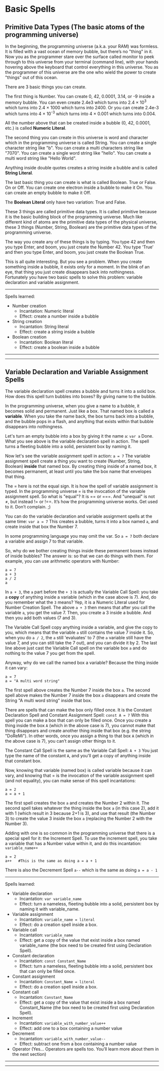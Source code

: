 # Basic Spells

## Primitive Data Types (The basic atoms of the programming universe)

In the beginning, the programming universe (a.k.a. your RAM) was formless. It is filled with a vast ocean of memory bubble, but there’s no "thing" in it. Now you as the programmer stare over the surface called monitor to peek through to this universe from your terminal (command line), with your hands hovering above the keyboard that control everything in this universe. You as the programmer of this universe are the one who wield the power to create "things" out of this ocean.

There are 3 basic things you can create.

The first thing is Number. You can create 0, 42, 0.0001, 3.14, or -9 inside a memory bubble. You can even create 2.4e3 which turns into 2.4 &times; 10<sup>3</sup> which turns into 2.4 &times; 1000 which turns into 2400. Or you can create 2.4e-3 which turns into 4 &times; 10<sup>-3</sup> which turns into 4 &times; 0.001 which turns into 0.004. 

All the number above that can be created inside a bubble (0, 42, 0.0001, etc.) is called **Numeric Literal**.

The second thing you can create in this universe is word and character which in the programming universe is called String. You can create a single character string like "b". You can create a multi characters string like "7070". You can create a single word string like "hello". You can create a multi word string like "Hello World".

Anything inside double quotes creates a string inside a bubble and is called **String Literal**.

The last basic thing you can create is what is called Boolean. True or False. On or Off. You can create one electron inside a bubble to make it On. You can create an empty bubble to make it Off.

The **Boolean Literal** only have two variation: True and False.

These 3 things are called primitive data types. It is called primitive because it is the basic building block of the programming universe. Much like different kind of atoms are the primitive data types of the physical universe, these 3 things (Number, String, Boolean) are the primitive data types of the programming universe.

The way you create any of these things is by typing. You type 42 and then you type Enter, and boom, you just create the Number 42. You type ‘True’ and then you type Enter, and boom, you just create the Boolean True.

This is all quite interesting. But you see a problem. When you create something inside a bubble, it exists only for a moment. In the blink of an eye, that thing you just create disappears back into nothingness. Fortunately you have two basic spells to solve this problem: variable declaration and variable assignment.

---
Spells learned:

- Number creation
  - Incantation: Numeric literal
  - Effect: create a number inside a bubble
- String creation
  - Incantation: String literal
  - Effect: create a string inside a bubble
- Boolean creation
  - Incantation: Boolean literal
  - Effect: create a boolean inside a bubble

---

---
## Variable Declaration and Variable Assignment Spells

The variable declaration spell creates a bubble and turns it into a solid box. How does this spell turn bubbles into boxes? By giving name to the bubble.

In the programming universe, when you give a name to a bubble, it becomes solid and permanent. Just like a box. That named box is called a **variable**.
When you take the name back, the box turns back into a bubble, and the bubble pops in a flash, and anything that exists within that bubble disappears into nothingness.

Let's turn an empty bubble into a box by giving it the name `a`:
```var a```
Done. What you see above is the variable declaration spell in action. The spell turns a fleeting bubble into a solid, persistent box by naming it.

Now let's see the variable assignment spell in action:
```a = 7```
The variable assignment spell create a thing you want to create (Number, String, Boolean) **inside** that named box. By creating thing inside of a named box, it becomes permanent, at least until you take the box name that envelopes that thing.

The = here is not the equal sign. It is how the spell of variable assignment is typed. In the programming universe = is the invocation of the variable assignment spell. So what is "equal"? It is == or ===. And "unequal" is not ≠, but instead != or !==. It’s how the programming universe works. Get used to it. Don’t complain. ;)

You can do the variable declaration and variable assignment spells at the same time:
```var a = 7```
This creates a bubble, turns it into a box named `a`, and create inside that box the Number 7.

In some programming language you may omit the var. So `a = 7` both declare a variable and assign 7 to that variable.

So, why do we bother creating things inside these permanent boxes instead of inside bubbles? The answer is: so that we can do things with them. For example, you can use arithmetic operators with Number:
```
a = 7
a + 3
a / 2
a
```
In `a + 3`, the `a` part before the `+ 3` is actually the Variable Call Spell: you take a **copy** of anything inside a variable (which in the case above is 7).
And, do you remember what the `3` means? Yep, it is a Numeric Literal used for Number Creation Spell.
The above `a + 3` then means that after you call the variable `a`, you get the value 7. Then, you create a 3 inside a bubble. And then you add both values (7 and 3).

The Variable Call Spell copy anything inside a variable, and give the copy to you, which means that the variable `a` still contains the value 7 inside it. So, when you do `a / 2`, the `a` still 'evaluates' to 7 (the `a` variable still have the value 7, and you can still take the 7 out), and you can divide it by 2.
The last line above just cast the Variable Call spell on the variable box `a` and do nothing to the value 7 you get from the spell.

Anyway, why do we call the named box a variable? Because the thing inside it can vary:
```
a = 7
a = "A multi word string"
```
The first spell above creates the Number 7 inside the box `a`. The second spell above makes the Number 7 inside the box `a` disappears and create the String "A multi word string" inside that box.

There are spells that can make the box only filled once. It is the Constant Declaration Spell and Constant Assignment Spell: 
```const A = 7```
With this spell you can make a box that can only be filled once. Once you create a thing inside the box `A` (which in the above case is 7), you cannot make that thing disappears and create another thing inside that box (e.g. the string "DoReMi"). In other words, once you assign a thing to that box `A` (which in the above case is 7), you can’t assign other things to it.

The Constant Call Spell is the same as the Variable Call Spell:
`A + 3`
You just type the name of the constant `A`, and you'll get a copy of anything inside that constant box.

Now, knowing that variable (named box) is called variable because it can vary, and knowing that = is the invocation of the variable assignment spell (and not equality), you can make sense of this spell incantations:
```
a = 2
a = a + 1
```
The first spell creates the box `a` and creates the Number 2 within it.
The second spell takes whatever the thing inside the box `a` (in this case 2), add it with 1 (which result in 3 because 2+1 is 3), and use that result (the Number 3) to create the value 3 inside the box `a` (replacing the Number 2 with the Number 3).

Adding with one is so common in the programming universe that there is a special spell for it: the Increment Spell.
To use the increment spell, you take a variable that has a Number value within it, and do this incantation: `variable_name++`
```
a = 2
a++   #This is the same as doing a = a + 1
```

There is also the Decrement Spell `a--` which is the same as doing `a = a - 1`

---
Spells learned:

- Variable declaration
  - Incantation: `var variable_name`
  - Effect: turn a nameless, fleeting bubble into a solid, persistent box by naming it with variable_name.
- Variable assignment
  - Incantation: `variable_name = literal`
  - Effect: do a creation spell inside a box.
- Variable call
  - Incantation: `variable_name`
  - Effect: get a copy of the value that exist inside a box named variable_name (the box need to be created first using Declaration Spell).
- Constant declaration
  - Incantation: `const Constant_Name`
  - Effect: turn a nameless, fleeting bubble into a solid, persistent box that can only be filled once.
- Constant assignment
  - Incantation: `Constant_Name = literal`
  - Effect: do a creation spell inside a box.
- Constant call
  - Incantation: `Constant_Name`
  - Effect: get a copy of the value that exist inside a box named Constant_Name (the box need to be created first using Declaration Spell).
- Increment
  - Incantation: `variable_with_number_value++`
  - Effect: add one to a box containing a number value
- Decrement
  - Incantation: `variable_with_number_value--`
  - Effect: subtract one from a box containing a number value
- Operator (Yes… Operators are spells too. You’ll learn more about them in the next section)

---

---
